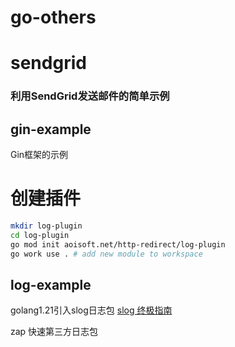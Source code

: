 # go-others

# sendgrid
### 利用SendGrid发送邮件的简单示例

## gin-example
Gin框架的示例

# 创建插件
```bash
mkdir log-plugin
cd log-plugin
go mod init aoisoft.net/http-redirect/log-plugin
go work use . # add new module to workspace
```

## log-example
golang1.21引入slog日志包
[slog 终极指南](https://colobu.com/2024/03/10/slog-the-ultimate-guide/)

zap 快速第三方日志包